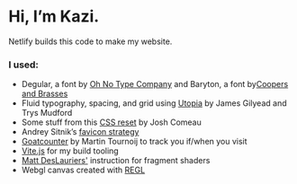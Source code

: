# Hi, I’m Kazi.

Netlify builds this code to make my website.

### I used:

- Degular, a font by [Oh No Type Company](https://ohnotype.co) and Baryton, a font by[Coopers and Brasses](https://www.coppersandbrasses.com)
- Fluid typography, spacing, and grid using [Utopia](https://utopia.fyi) by James Gilyead and Trys Mudford
- Some stuff from this [CSS reset](https://www.joshwcomeau.com/css/custom-css-reset/) by Josh Comeau
- Andrey Sitnik’s [favicon strategy](https://evilmartians.com/chronicles/how-to-favicon-in-2021-six-files-that-fit-most-needs)
- [Goatcounter](https://www.goatcounter.com) by Martin Tournoij to track you if/when you visit
- [Vite.js](https://vitejs.dev) for my build tooling
- [Matt DesLauriers'](https://www.mattdesl.com) instruction for fragment shaders
- Webgl canvas created with [REGL](http://regl.party)
